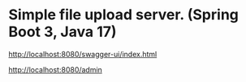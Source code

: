 # Simple file upload server. (Spring Boot 3, Java 17)

<http://localhost:8080/swagger-ui/index.html>

<http://localhost:8080/admin>
